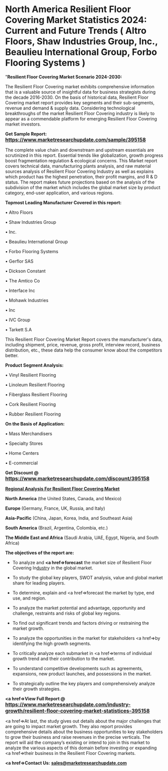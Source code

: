# North America Resilient Floor Covering Market Statistics 2024: Current and Future Trends ( Altro Floors, Shaw Industries Group, Inc., Beaulieu International Group, Forbo Flooring Systems )
"<strong>Resilient Floor Covering Market Scenario 2024-2030:</strong>

The Resilient Floor Covering market exhibits comprehensive information that is a valuable source of insightful data for business strategists during the decade 2016-2030. On the basis of historical data, Resilient Floor Covering market report provides key segments and their sub-segments, revenue and demand &amp; supply data. Considering technological breakthroughs of the market Resilient Floor Covering industry is likely to appear as a commendable platform for emerging Resilient Floor Covering market investors.

<strong>Get Sample Report: <a href=https://www.marketresearchupdate.com/sample/395158><font size=3 color=#0000ff>https://www.marketresearchupdate.com/sample/395158</font></a></strong>

The complete value chain and downstream and upstream essentials are scrutinized in this report. Essential trends like globalization, growth progress boost fragmentation regulation &amp; ecological concerns. This Market report covers technical data, manufacturing plants analysis, and raw material sources analysis of Resilient Floor Covering Industry as well as explains which product has the highest penetration, their profit margins, and R & D status. The report makes future projections based on the analysis of the subdivision of the market which includes the global market size by product category, end-user application, and various regions.

<strong>Topmost Leading Manufacturer Covered in this report:</strong>

• Altro Floors

• Shaw Industries Group

• Inc.

• Beaulieu International Group

• Forbo Flooring Systems

• Gerflor SAS

• Dickson Constant

• The Amtico Co

• Interface Inc

• Mohawk Industries

• Inc

• IVC Group

• Tarkett S.A

This Resilient Floor Covering Market Report covers the manufacturer's data, including shipment, price, revenue, gross profit, interview record, business distribution, etc., these data help the consumer know about the competitors better.

<strong>Product Segment Analysis: </strong>

• Vinyl Resilient Flooring

• Linoleum Resilient Flooring

• Fiberglass Resilient Flooring

• Cork Resilient Flooring

• Rubber Resilient Flooring

<strong>On the Basis of Application:</strong>

• Mass Merchandisers

• Specialty Stores

• Home Centers

• E-commercial

<strong>Get Discount @ <a href=https://www.marketresearchupdate.com/discount/395158><font size=3 color=#0000ff>https://www.marketresearchupdate.com/discount/395158</font></a></strong>

<strong><u><b>Regional Analysis For Resilient Floor Covering Market</b></u></strong>

<strong><b>North America</b></strong> (the United States, Canada, and Mexico)

<strong><b>Europe </b></strong>(Germany, France, UK, Russia, and Italy)

<strong><b>Asia-Pacific</b></strong> (China, Japan, Korea, India, and Southeast Asia)

<strong><b>South America</b></strong> (Brazil, Argentina, Colombia, etc.)

<strong><b>The Middle East and Africa</b></strong> (Saudi Arabia, UAE, Egypt, Nigeria, and South Africa)

<strong><b>The objectives of the report are:</b></strong>

- To analyze and <strong><a href=><strong>forecast</strong></a></strong> the market size of Resilient Floor Covering In<a href=ASDF991299>dustr</a>y in the global market.

- To study the global key players, SWOT analysis, value and global market share for leading players.

- To determine, explain and <a href=>forecast</a> the market by type, end use, and region.

- To analyze the market potential and advantage, opportunity and challenge, restraints and risks of global key regions.

- To find out significant trends and factors driving or restraining the market growth.

- To analyze the opportunities in the market for stakeholders <a href=>by</a> identifying the high growth segments.

- To critically analyze each submarket in <a href=>terms</a> of individual growth trend and their contribution to the market.

- To understand competitive developments such as agreements, expansions, new product launches, and possessions in the market.

- To strategically outline the key players and comprehensively analyze their growth strategies.

<strong><a href=>View Full Report</a> @ <a href=https://www.marketresearchupdate.com/industry-growth/resilient-floor-covering-market-statistices-395158><font size=3 color=#0000ff>https://www.marketresearchupdate.com/industry-growth/resilient-floor-covering-market-statistices-395158</font></a></strong>

<a href=>At last,</a> the study gives out details about the major challenges that are going to impact market growth. They also report provides comprehensive details about the business opportunities to key stakeholders to grow their business and raise revenues in the precise verticals. The report will aid the company’s existing or intend to join in this market to analyze the various aspects of this domain before investing or expanding <a href=>their</a> business in the Resilient Floor Covering markets.

<strong><a href=>Contact Us:</a></strong>
<strong>sales@marketresearchupdate.com</strong>


